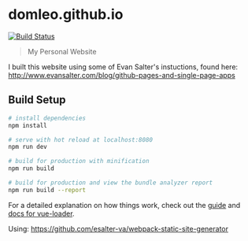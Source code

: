 # domleo.github.io
[![Build Status](https://travis-ci.org/domleo/domleo.github.io.svg?branch=source)](https://travis-ci.org/domleo/domleo.github.io)

> My Personal Website

I built this website using some of Evan Salter's instuctions, found here:
http://www.evansalter.com/blog/github-pages-and-single-page-apps


## Build Setup

``` bash
# install dependencies
npm install

# serve with hot reload at localhost:8080
npm run dev

# build for production with minification
npm run build

# build for production and view the bundle analyzer report
npm run build --report
```

For a detailed explanation on how things work, check out the [guide](http://vuejs-templates.github.io/webpack/) and [docs for vue-loader](http://vuejs.github.io/vue-loader).

Using:
https://github.com/esalter-va/webpack-static-site-generator